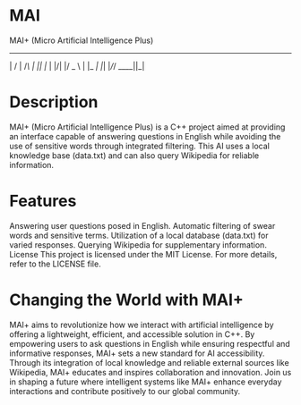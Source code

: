# MAI
MAI+ (Micro Artificial Intelligence Plus)
                                              

  __  __   _   ___  _   
 |  \/  | /_\ |_ _|| |_ 
 | |\/| |/ _ \ | |_   _|
 |_|  |_/_/ \_\___||_|  
                        

                                                                                                                    
# Description 
MAI+ (Micro Artificial Intelligence Plus) is a C++ project aimed at providing an interface capable of answering questions in English while avoiding the use of sensitive words through integrated filtering. This AI uses a local knowledge base (data.txt) and can also query Wikipedia for reliable information.

# Features
Answering user questions posed in English.
Automatic filtering of swear words and sensitive terms.
Utilization of a local database (data.txt) for varied responses.
Querying Wikipedia for supplementary information.
License
This project is licensed under the MIT License. For more details, refer to the LICENSE file.

# Changing the World with MAI+

MAI+ aims to revolutionize how we interact with artificial intelligence by offering a lightweight, efficient, and accessible solution in C++. By empowering users to ask questions in English while ensuring respectful and informative responses, MAI+ sets a new standard for AI accessibility. Through its integration of local knowledge and reliable external sources like Wikipedia, MAI+ educates and inspires collaboration and innovation. Join us in shaping a future where intelligent systems like MAI+ enhance everyday interactions and contribute positively to our global community.
